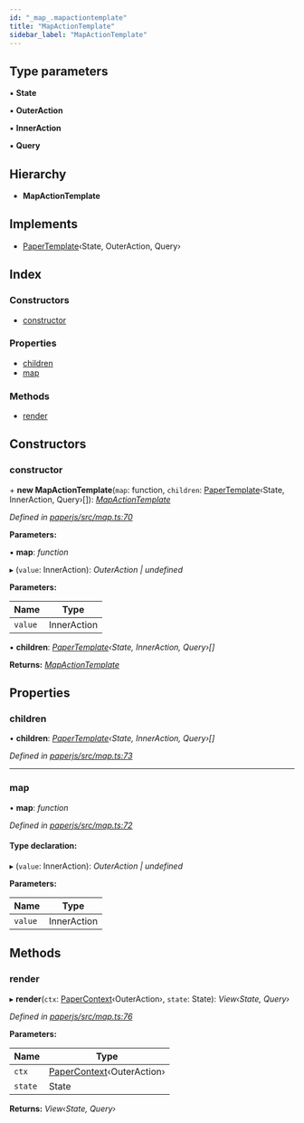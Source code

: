 ```yaml
---
id: "_map_.mapactiontemplate"
title: "MapActionTemplate"
sidebar_label: "MapActionTemplate"
---
```


## Type parameters

▪ **State**

▪ **OuterAction**

▪ **InnerAction**

▪ **Query**

## Hierarchy

* **MapActionTemplate**

## Implements

* [PaperTemplate](../interfaces/_template_.papertemplate.md)‹State, OuterAction, Query›

## Index

### Constructors

* [constructor](_map_.mapactiontemplate.md#constructor)

### Properties

* [children](_map_.mapactiontemplate.md#children)
* [map](_map_.mapactiontemplate.md#map)

### Methods

* [render](_map_.mapactiontemplate.md#render)

## Constructors

###  constructor

\+ **new MapActionTemplate**(`map`: function, `children`: [PaperTemplate](../interfaces/_template_.papertemplate.md)‹State, InnerAction, Query›[]): *[MapActionTemplate](_map_.mapactiontemplate.md)*

*Defined in [paperjs/src/map.ts:70](https://github.com/fponticelli/tempo/blob/master/paperjs/src/map.ts#L70)*

**Parameters:**

▪ **map**: *function*

▸ (`value`: InnerAction): *OuterAction | undefined*

**Parameters:**

Name | Type |
------ | ------ |
`value` | InnerAction |

▪ **children**: *[PaperTemplate](../interfaces/_template_.papertemplate.md)‹State, InnerAction, Query›[]*

**Returns:** *[MapActionTemplate](_map_.mapactiontemplate.md)*

## Properties

###  children

• **children**: *[PaperTemplate](../interfaces/_template_.papertemplate.md)‹State, InnerAction, Query›[]*

*Defined in [paperjs/src/map.ts:73](https://github.com/fponticelli/tempo/blob/master/paperjs/src/map.ts#L73)*

___

###  map

• **map**: *function*

*Defined in [paperjs/src/map.ts:72](https://github.com/fponticelli/tempo/blob/master/paperjs/src/map.ts#L72)*

#### Type declaration:

▸ (`value`: InnerAction): *OuterAction | undefined*

**Parameters:**

Name | Type |
------ | ------ |
`value` | InnerAction |

## Methods

###  render

▸ **render**(`ctx`: [PaperContext](_context_.papercontext.md)‹OuterAction›, `state`: State): *View‹State, Query›*

*Defined in [paperjs/src/map.ts:76](https://github.com/fponticelli/tempo/blob/master/paperjs/src/map.ts#L76)*

**Parameters:**

Name | Type |
------ | ------ |
`ctx` | [PaperContext](_context_.papercontext.md)‹OuterAction› |
`state` | State |

**Returns:** *View‹State, Query›*
